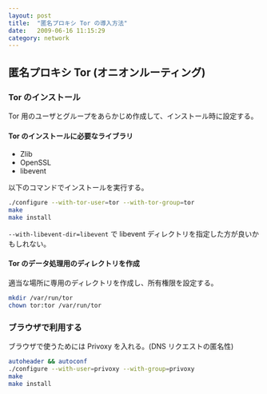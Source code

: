 ```yaml
---
layout: post
title:  "匿名プロキシ Tor の導入方法"
date:   2009-06-16 11:15:29
category: network
---
```


## 匿名プロキシ Tor (オニオンルーティング)

### Tor のインストール

Tor 用のユーザとグループをあらかじめ作成して、インストール時に設定する。

#### Tor のインストールに必要なライブラリ

- Zlib
- OpenSSL
- libevent

以下のコマンドでインストールを実行する。

```sh
./configure --with-tor-user=tor --with-tor-group=tor
make
make install
```
`--with-libevent-dir=libevent` で libevent ディレクトリを指定した方が良いかもしれない。


#### Tor のデータ処理用のディレクトリを作成

適当な場所に専用のディレクトリを作成し、所有権限を設定する。

```sh
mkdir /var/run/tor
chown tor:tor /var/run/tor
```

### ブラウザで利用する

ブラウザで使うためには Privoxy を入れる。(DNS リクエストの匿名性)

```sh
autoheader && autoconf
./configure --with-user=privoxy --with-group=privoxy
make
make install
```

